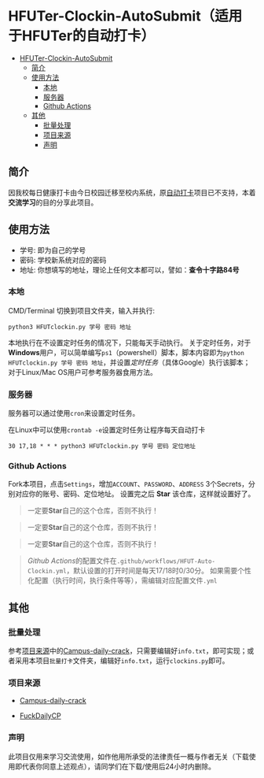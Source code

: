 # HFUTer-Clockin-AutoSubmit（适用于HFUTer的自动打卡）
- [HFUTer-Clockin-AutoSubmit](#HFUTer-Clockin-AutoSubmit（适用于HFUTer的自动打卡）)
  - [简介](#简介)
  - [使用方法](#使用方法)
    - [本地](#本地)
    - [服务器](#服务器)
    - [Github Actions](#Github-Actions)
  - [其他](#其他)
    - [批量处理](#批量处理)
    - [项目来源](#项目来源)
    - [声明](#声明)

## 简介
因我校每日健康打卡由今日校园迁移至校内系统，原[自动打卡](https://gitee.com/Finch1/FuckDailyCP)项目已不支持，本着**交流学习**的目的分享此项目。
## 使用方法
* 学号: 即为自己的学号
* 密码: 学校新系统对应的密码
* 地址: 你想填写的地址，理论上任何文本都可以，譬如：**查令十字路84号**
### 本地
CMD/Terminal 切换到项目文件夹，输入并执行:
```
python3 HFUTclockin.py 学号 密码 地址
```
本地执行在不设置定时任务的情况下，只能每天手动执行。
关于定时任务，对于**Windows**用户，可以简单编写`ps1`（powershell）脚本，脚本内容即为`python HFUTclockin.py 学号 密码 地址`，并设置*定时任务*（具体Google）执行该脚本；对于Linux/Mac OS用户可参考服务器食用方法。

### 服务器
服务器可以通过使用`cron`来设置定时任务。

在Linux中可以使用`crontab -e`设置定时任务让程序每天自动打卡
```
30 17,18 * * * python3 HFUTclockin.py 学号 密码 定位地址
```
### Github Actions
Fork本项目，点击`Settings`，增加`ACCOUNT`、`PASSWORD`、`ADDRESS` 3个Secrets，分别对应你的账号、密码、定位地址。
设置完之后 **Star** 该仓库，这样就设置好了。

>一定要**Star**自己的这个仓库，否则不执行！

>一定要**Star**自己的这个仓库，否则不执行！

>一定要**Star**自己的这个仓库，否则不执行！

> *Github Actions*的配置文件在`.github/workflows/HFUT-Auto-Clockin.yml`，默认设置的打开时间是每天17/18时0/30分。
如果需要个性化配置（执行时间，执行条件等等），需编辑对应配置文件`.yml`

## 其他
### 批量处理
参考[项目来源](#项目来源)中的[Campus-daily-crack](https://github.com/moddemod/Campus-daily-crack)，只需要编辑好`info.txt`，即可实现；或者采用本项目`批量打卡`文件夹，编辑好`info.txt`，运行`clockins.py`即可。

### 项目来源
* [Campus-daily-crack](https://github.com/moddemod/Campus-daily-crack)

* [FuckDailyCP](https://gitee.com/Finch1/FuckDailyCP)

### 声明
此项目仅用来学习交流使用，如作他用所承受的法律责任一概与作者无关（下载使用即代表你同意上述观点），请同学们在下载/使用后24小时内删除。